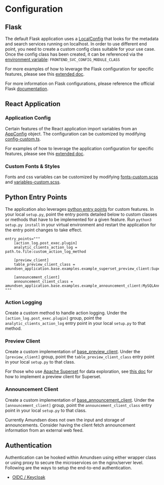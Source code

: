 # Configuration

## Flask
The default Flask application uses a [LocalConfig](https://github.com/lyft/amundsenfrontendlibrary/blob/master/amundsen_application/config.py) that looks for the metadata and search services running on localhost. In order to use different end point, you need to create a custom config class suitable for your use case. Once the config class has been created, it can be referenced via the [environment variable](https://github.com/lyft/amundsenfrontendlibrary/blob/master/amundsen_application/wsgi.py#L5): `FRONTEND_SVC_CONFIG_MODULE_CLASS`

For more examples of how to leverage the Flask configuration for specific features, please see this [extended doc](flask_config.md).

For more information on Flask configurations, please reference the official Flask [documentation](http://flask.pocoo.org/docs/1.0/config/#development-production).


## React Application
### Application Config
Certain features of the React application import variables from an [AppConfig](https://github.com/lyft/amundsenfrontendlibrary/blob/master/amundsen_application/static/js/config/config.ts#L5) object. The configuration can be customized by modifying [config-custom.ts](https://github.com/lyft/amundsenfrontendlibrary/blob/master/amundsen_application/static/js/config/config-custom.ts).

For examples of how to leverage the application configuration for specific features, please see this [extended doc](application_config.md).

### Custom Fonts & Styles
Fonts and css variables can be customized by modifying [fonts-custom.scss](https://github.com/lyft/amundsenfrontendlibrary/blob/master/amundsen_application/static/css/_fonts-custom.scss) and
[variables-custom.scss](https://github.com/lyft/amundsenfrontendlibrary/blob/master/amundsen_application/static/css/_variables-custom.scss).


## Python Entry Points
The application also leverages [python entry points](https://packaging.python.org/specifications/entry-points/) for custom features.
In your local `setup.py`, point the entry points detailed below to custom classes or methods that have to be implemented for a given feature.
Run `python3 setup.py install` in your virtual environment and restart the application for the entry point changes to take effect.

```
entry_points="""
    [action_log.post_exec.plugin]
    analytic_clients_action_log = path.to.file:custom_action_log_method

    [preview_client]
    table_preview_client_class = amundsen_application.base.examples.example_superset_preview_client:SupersetPreviewClient

    [announcement_client]
    announcement_client_class = amundsen_application.base.examples.example_announcement_client:MySQLAnnouncementClient
"""
```

### Action Logging
Create a custom method to handle action logging. Under the `[action_log.post_exec.plugin]` group, point the `analytic_clients_action_log` entry point in your local `setup.py` to that method.

### Preview Client
Create a custom implementation of [base_preview_client](https://github.com/lyft/amundsenfrontendlibrary/blob/master/amundsen_application/base/base_preview_client.py). Under the `[preview_client]` group, point the `table_preview_client_class` entry point in your local `setup.py` to that class.

For those who use [Apache Superset](https://github.com/apache/incubator-superset) for data exploration, see [this doc](https://github.com/lyft/amundsenfrontendlibrary/blob/master/docs/examples/superset_preview_client.md) for how to implement a preview client for Superset.

### Announcement Client
Create a custom implementation of [base_announcement_client](https://github.com/lyft/amundsenfrontendlibrary/blob/master/amundsen_application/base/base_announcement_client.py). Under the `[announcement_client]` group, point the `announcement_client_class` entry point in your local `setup.py` to that class.

Currently Amundsen does not own the input and storage of announcements. Consider having the client fetch announcement information from an external web feed.

## Authentication
Authentication can be hooked within Amundsen using either wrapper class or using proxy to secure the microservices
on the nginx/server level. Following are the ways to setup the end-to-end authentication.
- [OIDC / Keycloak](authentication/oidc.md)

